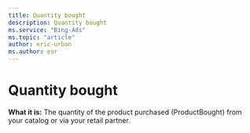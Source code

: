 ```yaml
---
title: Quantity bought
description: Quantity bought
ms.service: "Bing-Ads"
ms.topic: "article"
author: eric-urban
ms.author: eur
---
```


# Quantity bought

**What it is:** The quantity of the product purchased (ProductBought) from your catalog or via your retail partner.


